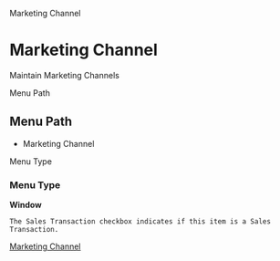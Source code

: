 
Marketing Channel
# Marketing Channel


Maintain Marketing  Channels

Menu Path
## Menu Path



- Marketing Channel

Menu Type
### Menu Type

**Window**

```
The Sales Transaction checkbox indicates if this item is a Sales Transaction.
```

[Marketing Channel](../../window-marketing-channel.md)